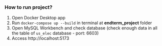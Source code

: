 ### How to run project?
1. Open Docker Desktop app
2. Run `docker-compose up --build` in terminal at **endterm_project** folder
3. Open MySQL Workbench and check database (check enough data in all the table of `us_elec` database - port: 6603)
4. Access http://localhost:5173